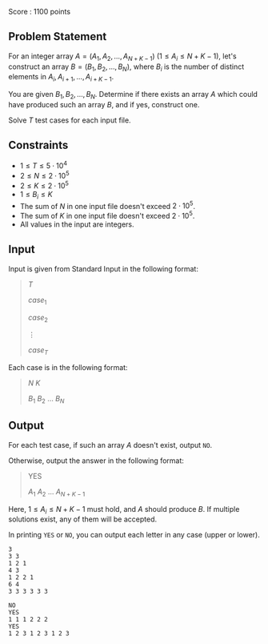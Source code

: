 Score : $1100$ points

## Problem Statement

For an integer array $A=(A_1, A_2, \ldots, A_{N + K-1})$ ($1 \leq A_i \leq N+K-1$), let's construct an array $B=(B_1, B_2, \ldots, B_N)$, where $B_i$ is the number of distinct elements in $A_i,A_{i+1},\ldots,A_{i+K-1}$.

You are given $B_1, B_2, \ldots, B_N$. Determine if there exists an array $A$ which could have produced such an array $B$, and if yes, construct one.

Solve $T$ test cases for each input file.

## Constraints

- $1 \le T \le 5 \cdot 10^4$
- $2 \le N \le 2 \cdot 10^5$
- $2 \le K \le 2 \cdot 10^5$
- $1 \le B_i \le K$
- The sum of $N$ in one input file doesn't exceed $2\cdot 10^5$.
- The sum of $K$ in one input file doesn't exceed $2\cdot 10^5$.
- All values in the input are integers.

## Input

Input is given from Standard Input in the following format:

> $T$
> 
> $case_1$
> 
> $case_2$
> 
> $\vdots$
> 
> $case_T$

Each case is in the following format:

> $N$ $K$
> 
> $B_1$ $B_2$ $\ldots$ $B_N$

## Output

For each test case, if such an array $A$ doesn't exist, output `NO`.

Otherwise, output the answer in the following format:

> YES
> 
> $A_1$ $A_2$ $\ldots$ $A_{N+K-1}$

Here, $1 \leq A_i \leq N+K-1$ must hold, and $A$ should produce $B$.
If multiple solutions exist, any of them will be accepted.

In printing `YES` or `NO`, you can output each letter in any case (upper or lower).

```input1
3
3 3
1 2 1
4 3
1 2 2 1
6 4
3 3 3 3 3 3
```

```output1
NO
YES
1 1 1 2 2 2 
YES
1 2 3 1 2 3 1 2 3
```